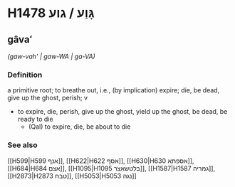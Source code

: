 # H1478 גָּוַע / גוע

## gâvaʻ

_(gaw-vah' | ɡaw-WA | ɡa-VA)_

### Definition

a primitive root; to breathe out, i.e., (by implication) expire; die, be dead, give up the ghost, perish; v

- to expire, die, perish, give up the ghost, yield up the ghost, be dead, be ready to die
  - (Qal) to expire, die, be about to die

### See also

[[H599|H599 אנף]], [[H622|H622 אסף]], [[H630|H630 אספתא]], [[H684|H684 אצם]], [[H1095|H1095 בלטשאצר]], [[H1587|H1587 גמריה]], [[H2873|H2873 טבח]], [[H5053|H5053 נגה]]
